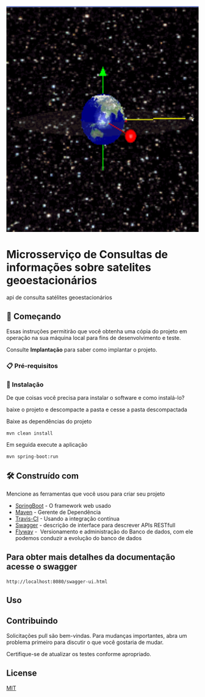 <p align="center"><img src="logo/logo.gif" width="577px" height="592px"></p>

# Microsserviço de Consultas de informações sobre satelites geoestacionários 

api de consulta satélites geoestacionários

## 🚀 Começando

Essas instruções permitirão que você obtenha uma cópia do projeto em operação na sua máquina local para fins de desenvolvimento e teste.

Consulte **Implantação** para saber como implantar o projeto.

### 📋 Pré-requisitos

### 🔧 Instalação

De que coisas você precisa para instalar o software e como instalá-lo?

baixe o projeto e descompacte a pasta e cesse a pasta descompactada

Baixe as dependências do projeto 
```
mvn clean install
```
Em seguida execute a aplicação

```
mvn spring-boot:run
```

## 🛠️ Construído com

Mencione as ferramentas que você usou para criar seu projeto

* [SpringBoot](https://spring.io/projects/spring-boot) - O framework web usado
* [Maven](https://maven.apache.org/) - Gerente de Dependência
* [Travis-CI](https://app.travis-ci.com/github/Mario23junior/Minerals-API) - Usando a integração contínua
* [Swagger](https://swagger.io/tools/swagger-ui/) - descrição de interface para descrever APIs RESTfull
* [Flyway](https://flywaydb.org/) -  Versionamento e administração do Banco de dados, com ele podemos conduzir a evolução do banco de dados


## Para obter mais detalhes da documentação acesse o swagger
```
http://localhost:8080/swagger-ui.html
```

## Uso

## Contribuindo
Solicitações pull são bem-vindas. Para mudanças importantes, abra um problema primeiro para discutir o que você gostaria de mudar.

Certifique-se de atualizar os testes conforme apropriado.

## License
[MIT](https://choosealicense.com/licenses/mit/)
